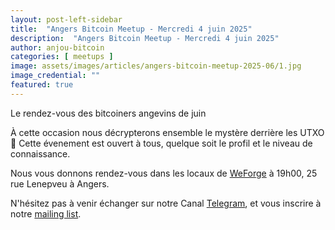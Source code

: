 ```yaml
---
layout: post-left-sidebar
title:  "Angers Bitcoin Meetup - Mercredi 4 juin 2025"
description:  "Angers Bitcoin Meetup - Mercredi 4 juin 2025"
author: anjou-bitcoin
categories: [ meetups ]
image: assets/images/articles/angers-bitcoin-meetup-2025-06/1.jpg
image_credential: ""
featured: true
---
```


Le rendez-vous des bitcoiners angevins de juin

À cette occasion nous décrypterons ensemble le mystère derrière les UTXO 👀 Cette évenement est ouvert à tous, quelque soit le profil et le niveau de connaissance. 

Nous vous donnons rendez-vous dans les locaux de [WeForge](https://www.weforge.fr/) à 19h00, 25 rue Lenepveu à Angers.

N'hésitez pas à venir échanger sur notre Canal [Telegram](https://t.me/AngersBitcoinMeetup), et vous inscrire à notre [mailing list](https://anjoubitcoin.fr/mailing-list.html).
